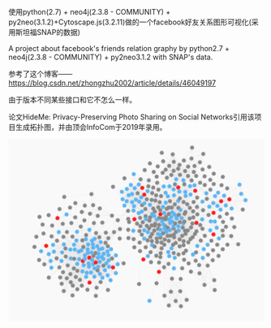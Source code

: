 ﻿
使用python(2.7) + neo4j(2.3.8 - COMMUNITY) + py2neo(3.1.2)+Cytoscape.js(3.2.11)做的一个facebook好友关系图形可视化(采用斯坦福SNAP的数据)

A project about facebook's friends relation graphy by python2.7 + neo4j(2.3.8 - COMMUNITY) + py2neo3.1.2 with SNAP's data.

参考了这个博客——https://blog.csdn.net/zhongzhu2002/article/details/46049197

由于版本不同某些接口和它不怎么一样。

论文HideMe: Privacy-Preserving Photo Sharing on Social Networks引用该项目生成拓扑图，并由顶会InfoCom于2019年录用。

![Image text](/demo.png)

